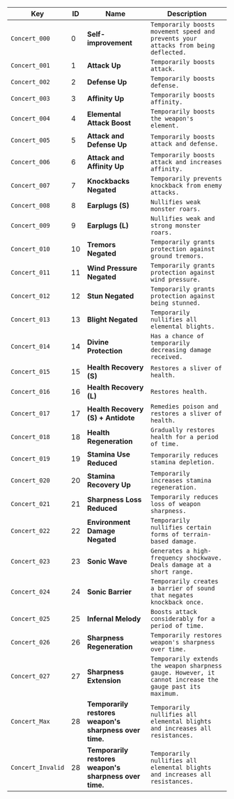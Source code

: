 **Key**                       |    **ID** | **Name**                                                       | **Description**
 ---------------------------- | --------- | -------------------------------------------------------------- | ----------------------------------------------------------------------------------------------------
`Concert_000`                 |         0 | **Self-improvement**                                           | `Temporarily boosts movement speed and prevents your attacks from being deflected.`
`Concert_001`                 |         1 | **Attack Up**                                                  | `Temporarily boosts attack.`
`Concert_002`                 |         2 | **Defense Up**                                                 | `Temporarily boosts defense.`
`Concert_003`                 |         3 | **Affinity Up**                                                | `Temporarily boosts affinity.`
`Concert_004`                 |         4 | **Elemental Attack Boost**                                     | `Temporarily boosts the weapon's element.`
`Concert_005`                 |         5 | **Attack and Defense Up**                                      | `Temporarily boosts attack and defense.`
`Concert_006`                 |         6 | **Attack and Affinity Up**                                     | `Temporarily boosts attack and increases affinity.`
`Concert_007`                 |         7 | **Knockbacks Negated**                                         | `Temporarily prevents knockback from enemy attacks.`
`Concert_008`                 |         8 | **Earplugs (S)**                                               | `Nullifies weak monster roars.`
`Concert_009`                 |         9 | **Earplugs (L)**                                               | `Nullifies weak and strong monster roars.`
`Concert_010`                 |        10 | **Tremors Negated**                                            | `Temporarily grants protection against ground tremors.`
`Concert_011`                 |        11 | **Wind Pressure Negated**                                      | `Temporarily grants protection against wind pressure.`
`Concert_012`                 |        12 | **Stun Negated**                                               | `Temporarily grants protection against being stunned.`
`Concert_013`                 |        13 | **Blight Negated**                                             | `Temporarily nullifies all elemental blights.`
`Concert_014`                 |        14 | **Divine Protection**                                          | `Has a chance of temporarily decreasing damage received.`
`Concert_015`                 |        15 | **Health Recovery (S)**                                        | `Restores a sliver of health.`
`Concert_016`                 |        16 | **Health Recovery (L)**                                        | `Restores health.`
`Concert_017`                 |        17 | **Health Recovery (S) + Antidote**                             | `Remedies poison and restores a sliver of health.`
`Concert_018`                 |        18 | **Health Regeneration**                                        | `Gradually restores health for a period of time.`
`Concert_019`                 |        19 | **Stamina Use Reduced**                                        | `Temporarily reduces stamina depletion.`
`Concert_020`                 |        20 | **Stamina Recovery Up**                                        | `Temporarily increases stamina regeneration.`
`Concert_021`                 |        21 | **Sharpness Loss Reduced**                                     | `Temporarily reduces loss of weapon sharpness.`
`Concert_022`                 |        22 | **Environment Damage Negated**                                 | `Temporarily nullifies certain forms of terrain-based damage.`
`Concert_023`                 |        23 | **Sonic Wave**                                                 | `Generates a high-frequency shockwave. Deals damage at a short range.`
`Concert_024`                 |        24 | **Sonic Barrier**                                              | `Temporarily creates a barrier of sound that negates knockback once.`
`Concert_025`                 |        25 | **Infernal Melody**                                            | `Boosts attack considerably for a period of time.`
`Concert_026`                 |        26 | **Sharpness Regeneration**                                     | `Temporarily restores weapon's sharpness over time.`
`Concert_027`                 |        27 | **Sharpness Extension**                                        | `Temporarily extends the weapon sharpness gauge. However, it cannot increase the gauge past its maximum.`
`Concert_Max`                 |        28 | **Temporarily restores weapon's sharpness over time.**         | `Temporarily nullifies all elemental blights and increases all resistances.`
`Concert_Invalid`             |        28 | **Temporarily restores weapon's sharpness over time.**         | `Temporarily nullifies all elemental blights and increases all resistances.`
